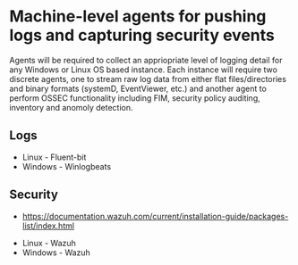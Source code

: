# Machine-level agents for pushing logs and capturing security events
Agents will be required to collect an appriopriate level of logging detail for any Windows or Linux OS based instance.  Each instance will require two discrete agents, one to stream raw log data from either flat files/directories and binary formats (systemD, EventViewer, etc.) and another agent to perform OSSEC functionality including FIM, security policy auditing, inventory and anomoly detection.

## Logs
+ Linux - Fluent-bit
+ Windows - Winlogbeats

## Security
- https://documentation.wazuh.com/current/installation-guide/packages-list/index.html
+ Linux - Wazuh
+ Windows - Wazuh